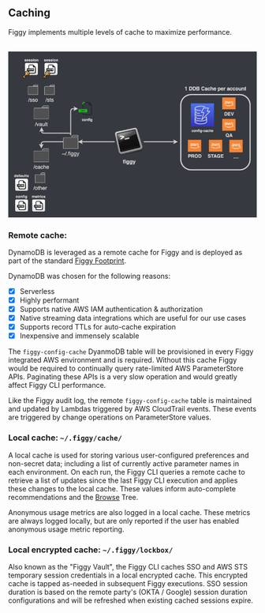 

## Caching

Figgy implements multiple levels of cache to maximize performance. 


<br/>![Caching](/images/architecture/caching.png)<br/>

### Remote cache:

DynamoDB is leveraged as a remote cache for Figgy and is deployed as part of the standard [Figgy Footprint](/manual/footprint/). 

DynamoDB was chosen for the following reasons:

- [x] Serverless
- [x] Highly performant
- [x] Supports native AWS IAM authentication & authorization
- [x] Native streaming data integrations which are useful for our use cases
- [x] Supports record TTLs for auto-cache expiration
- [x] Inexpensive and immensely scalable

The `figgy-config-cache` DyanmoDB table will be provisioned in every Figgy integrated AWS environment and is required. 
Without this cache Figgy would be required to continually query rate-limited AWS ParameterStore APIs.
Paginating these APIs is a very slow operation and would greatly affect Figgy CLI performance.

Like the Figgy audit log, the remote `figgy-config-cache` table is maintained and updated by Lambdas triggered by AWS CloudTrail events.
These events are triggered by change operations on ParameterStore values. 


### Local cache: `~/.figgy/cache/`

A local cache is used for storing various user-configured preferences and non-secret data; including a list of 
currently active parameter names in each environment. On each run, the Figgy CLI queries a remote cache to retrieve a
list of updates since the last Figgy CLI execution and applies these changes to the local cache. These values inform auto-complete
recommendations and the [Browse](/commands/config/browse/) Tree.

Anonymous usage metrics are also logged in a local cache. These metrics are always logged locally, but are only reported if the 
user has enabled anonymous usage metric reporting. 

### Local encrypted cache: `~/.figgy/lockbox/`

Also known as the "Figgy Vault", the Figgy CLI caches SSO and AWS STS temporary session credentials in a local encrypted
cache. This encrypted cache is tapped as-needed in subsequent Figgy executions. SSO session duration is based on the 
remote party's (OKTA / Google) session duration configurations and will be refreshed when existing cached sessions expire.


